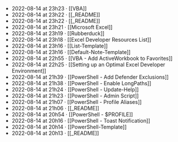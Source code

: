 - 2022-08-14 at 23h23 · [[VBA]]
- 2022-08-14 at 23h22 · [[_README]]
- 2022-08-14 at 23h22 · [[_README]]
- 2022-08-14 at 23h21 · [[Microsoft Excel]]
- 2022-08-14 at 23h19 · [[Rubberduck]]
- 2022-08-14 at 23h18 · [[Excel Developer Resources List]]
- 2022-08-14 at 23h16 · [[List-Template]]
- 2022-08-14 at 23h16 · [[Default-Note-Template]]
- 2022-08-14 at 22h55 · [[VBA - Add ActiveWorkbook to Favorites]]
- 2022-08-14 at 22h25 · [[Setting up an Optimal Excel Developer Environment]]
- 2022-08-14 at 21h39 · [[PowerShell - Add Defender Exclusions]]
- 2022-08-14 at 21h38 · [[PowerShell - Enable LongPaths]]
- 2022-08-14 at 21h24 · [[PowerShell - Update-Help]]
- 2022-08-14 at 21h23 · [[PowerShell - Admin Script]]
- 2022-08-14 at 21h07 · [[PowerShell - Profile Aliases]]
- 2022-08-14 at 21h06 · [[_README]]
- 2022-08-14 at 20h54 · [[PowerShell - $PROFILE]]
- 2022-08-14 at 20h16 · [[PowerShell - Toast Notification]]
- 2022-08-14 at 20h14 · [[PowerShell-Template]]
- 2022-08-14 at 20h13 · [[_README]]
